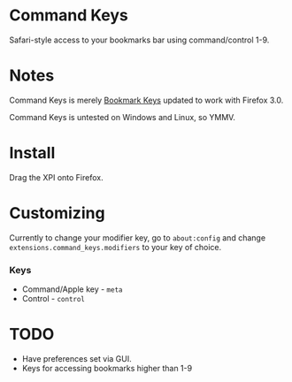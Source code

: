 # Command Keys
Safari-style access to your bookmarks bar using command/control 1-9.

# Notes
Command Keys is merely [Bookmark Keys](https://addons.mozilla.org/en-US/firefox/addon/3647) updated to work with  Firefox 3.0. 

Command Keys is untested on Windows and Linux, so YMMV.

# Install
Drag the XPI onto Firefox.

# Customizing
Currently to change your modifier key, go to `about:config` and change `extensions.command_keys.modifiers` to your key of choice.

### Keys
* Command/Apple key - `meta`
* Control - `control`

# TODO
* Have preferences set via GUI.
* Keys for accessing bookmarks higher than 1-9